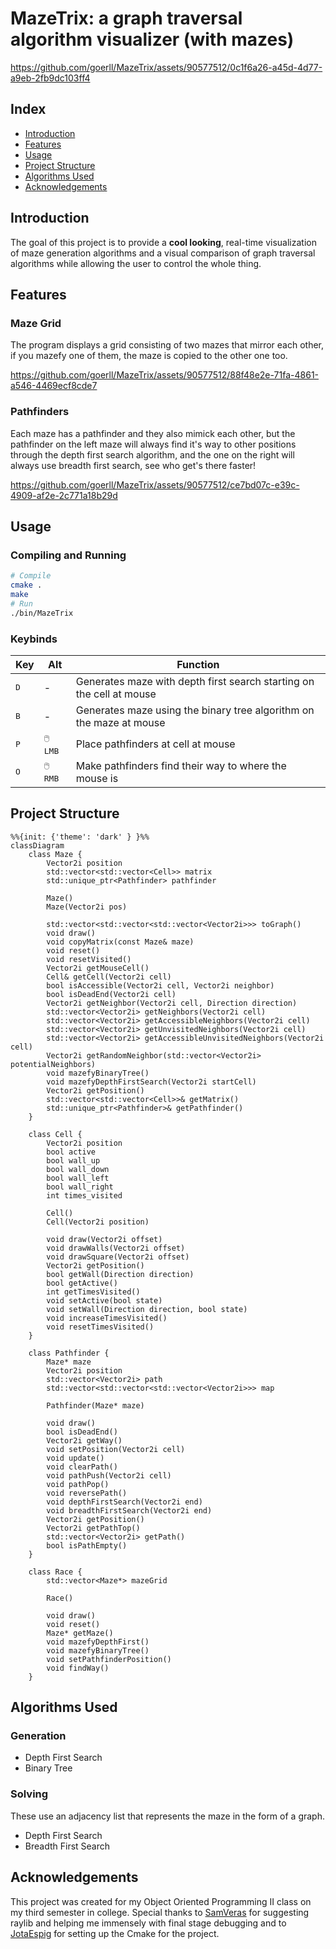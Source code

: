 # MazeTrix: a graph traversal algorithm visualizer (with mazes)


https://github.com/goerll/MazeTrix/assets/90577512/0c1f6a26-a45d-4d77-a9eb-2fb9dc103ff4



## Index
- [Introduction](#introduction)
- [Features](#features)
- [Usage](#description)
- [Project Structure](#project-structure)
- [Algorithms Used](#algorithms-used)
- [Acknowledgements](#acknowledgements)

## Introduction
The goal of this project is to provide a  **cool looking**, real-time visualization of maze generation algorithms and a visual comparison of graph traversal algorithms while allowing the user to control the whole thing.

## Features
### Maze Grid
The program displays a grid consisting of two mazes that mirror each other, if you mazefy one of them, the maze is copied to the other one too.

https://github.com/goerll/MazeTrix/assets/90577512/88f48e2e-71fa-4861-a546-4469ecf8cde7


### Pathfinders
Each maze has a pathfinder and they also mimick each other, but the pathfinder on the left maze will always find it's way to other positions through the depth first search algorithm, and the one on the right will always use breadth first search, see who get's there faster!

https://github.com/goerll/MazeTrix/assets/90577512/ce7bd07c-e39c-4909-af2e-2c771a18b29d

## Usage
### Compiling and Running
``` bash
# Compile
cmake .
make
# Run
./bin/MazeTrix
```
### Keybinds
| Key | Alt | Function |
| - | - | - |
| <kbd>D</kbd> | - | Generates maze with depth first search starting on the cell at mouse |
| <kbd>B</kbd> | - | Generates maze using the binary tree algorithm on the maze at mouse |
| <kbd>P</kbd> | <kbd>🖱️ LMB</kbd> | Place pathfinders at cell at mouse |
| <kbd>O</kbd> | <kbd>🖱️ RMB</kbd> | Make pathfinders find their way to where the mouse is |

## Project Structure
```mermaid
%%{init: {'theme': 'dark' } }%%
classDiagram
    class Maze {
        Vector2i position
        std::vector<std::vector<Cell>> matrix
        std::unique_ptr<Pathfinder> pathfinder

        Maze()
        Maze(Vector2i pos)

        std::vector<std::vector<std::vector<Vector2i>>> toGraph()
        void draw()
        void copyMatrix(const Maze& maze)
        void reset()
        void resetVisited()
        Vector2i getMouseCell()
        Cell& getCell(Vector2i cell)
        bool isAccessible(Vector2i cell, Vector2i neighbor)
        bool isDeadEnd(Vector2i cell)
        Vector2i getNeighbor(Vector2i cell, Direction direction)
        std::vector<Vector2i> getNeighbors(Vector2i cell)
        std::vector<Vector2i> getAccessibleNeighbors(Vector2i cell)
        std::vector<Vector2i> getUnvisitedNeighbors(Vector2i cell)
        std::vector<Vector2i> getAccessibleUnvisitedNeighbors(Vector2i cell)
        Vector2i getRandomNeighbor(std::vector<Vector2i> potentialNeighbors)
        void mazefyBinaryTree()
        void mazefyDepthFirstSearch(Vector2i startCell)
        Vector2i getPosition()
        std::vector<std::vector<Cell>>& getMatrix()
        std::unique_ptr<Pathfinder>& getPathfinder()
    }

    class Cell {
        Vector2i position
        bool active
        bool wall_up
        bool wall_down
        bool wall_left
        bool wall_right
        int times_visited

        Cell()
        Cell(Vector2i position)

        void draw(Vector2i offset)
        void drawWalls(Vector2i offset)
        void drawSquare(Vector2i offset)
        Vector2i getPosition()
        bool getWall(Direction direction)
        bool getActive()
        int getTimesVisited()
        void setActive(bool state)
        void setWall(Direction direction, bool state)
        void increaseTimesVisited()
        void resetTimesVisited()
    }

    class Pathfinder {
        Maze* maze
        Vector2i position
        std::vector<Vector2i> path
        std::vector<std::vector<std::vector<Vector2i>>> map

        Pathfinder(Maze* maze)

        void draw()
        bool isDeadEnd()
        Vector2i getWay()
        void setPosition(Vector2i cell)
        void update()
        void clearPath()
        void pathPush(Vector2i cell)
        void pathPop()
        void reversePath()
        void depthFirstSearch(Vector2i end)
        void breadthFirstSearch(Vector2i end)
        Vector2i getPosition()
        Vector2i getPathTop()
        std::vector<Vector2i> getPath()
        bool isPathEmpty()
    }

    class Race {
        std::vector<Maze*> mazeGrid

        Race()

        void draw()
        void reset()
        Maze* getMaze()
        void mazefyDepthFirst()
        void mazefyBinaryTree()
        void setPathfinderPosition()
        void findWay()
    }
```

## Algorithms Used
### Generation
- Depth First Search
- Binary Tree
### Solving
These use an adjacency list that represents the maze in the form of a graph.
- Depth First Search
- Breadth First Search

## Acknowledgements
This project was created for my Object Oriented Programming II class on my third semester in college. Special thanks to [SamVeras](https://www.github.com/SamVeras) for suggesting raylib and helping me immensely with final stage debugging and to [JotaEspig](https://www.github.com/JotaEspig) for setting up the Cmake for the project.
